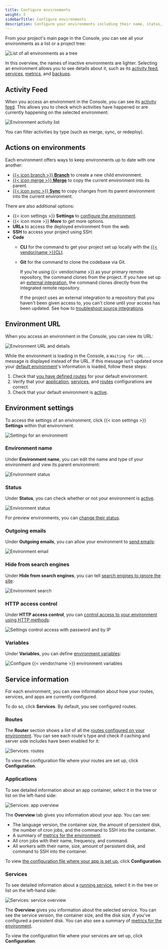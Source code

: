 ```yaml
---
title: Configure environments
weight: 3
sidebarTitle: Configure environments
description: Configure your environments including their name, status, and visibility.
---
```


From your project's main page in the Console, you can see all your environments as a list or a project tree:

![List of all environments as a tree](/images/management-console/environments.png "0.5")

In this overview, the names of inactive environments are lighter.
Selecting an environment allows you to see details about it,
such as its [activity feed](#activity-feed), [services](#service-information),
[metrics](../../increase-observability/metrics/_index.md), and [backups](../../environments/backup.md).

## Activity Feed

When you access an environment in the Console, you can see its [activity feed](../../increase-observability/logs/access-logs.md#activity-logs).
This allows you to check which activities have happened or are currently happening on the selected environment:

![Environment activity list](/images/management-console/activity.png "0.5")

You can filter activities by type (such as merge, sync, or redeploy).

## Actions on environments

Each environment offers ways to keep environments up to date with one another:

* [{{< icon branch >}} **Branch**](../../other/glossary.md#branch) to create a new child environment.
* [{{< icon merge >}} **Merge**](../../other/glossary.md#merge) to copy the current environment into its parent.
* [{{< icon sync >}} **Sync**](../../other/glossary.md#sync)
  to copy changes from its parent environment into the current environment.

There are also additional options:

* {{< icon settings >}} **Settings** to [configure the environment](#environment-settings).
* {{< icon more >}} **More** to get more options.
* **URLs** to access the deployed environment from the web.
* **SSH** to access your project using SSH.
* **Code**
  * **CLI** for the command to get your project set up locally with the [{{< vendor/name >}}CLI](../cli/_index.md).
  * **Git** for the command to clone the codebase via Git.
  
    If you're using {{< vendor/name >}} as your primary remote repository, the command clones from the project.
    If you have set up an [external integration](../../integrations/source/_index.md),
    the command clones directly from the integrated remote repository.

    If the project uses an external integration to a repository that you haven't been given access to,
    you can't clone until your access has been updated.
    See how to [troubleshoot source integrations](../../integrations/source/troubleshoot.md).

## Environment URL

When you access an environment in the Console, you can view its URL:

![Environment URL and details](/images/management-console/env-url.png "0.25")

While the environment is loading in the Console, a `Waiting for URL...` message is displayed instead of the URL.
If this message isn't updated once your [default environment](../../environments/_index.md#default-environment)'s information is loaded,
follow these steps:

1. Check that [you have defined routes](../../define-routes/_index.md) for your default environment.
2. Verify that your [application](../../create-apps/app-reference.md), [services](../../add-services/_index.md), and [routes](../../define-routes/_index.md) configurations are correct.
3. Check that your default environment is [active](../../environments/deactivate-environment.md#reactivate-an-environment).

## Environment settings

To access the settings of an environment, click {{< icon settings >}} **Settings** within that environment.

![Settings for an environment](/images/management-console/env-settings.png "0.75")

### Environment name

Under **Environment name**, you can edit the name and type of your environment and view its parent environment:

![Environment status](/images/management-console/env-name.png "0.5")

### Status

Under **Status**, you can check whether or not your environment is [active](../../other/glossary.md#active-environment).

![Environment status](/images/management-console/env-status.png "0.5")

For preview environments, you can [change their status](../../environments/deactivate-environment.md).

### Outgoing emails

Under **Outgoing emails**, you can allow your environment to [send emails](../../development/email.md):

![Environment email](/images/management-console/env-email.png "0.75")

### Hide from search engines

Under **Hide from search engines**, you can tell [search engines to ignore the site](../../environments/search-engine-visibility.md):

![Environment search](/images/management-console/env-search.png "0.5")

### HTTP access control

Under **HTTP access control**, you can [control access to your environment using HTTP methods](../../environments/http-access-control.md):

![Settings control access with password and by IP](/images/management-console/settings-basics-access-control.png "0.5")

### Variables

Under **Variables**, you can define [environment variables](../../development/variables/_index.md):

![Configure {{< vendor/name >}} environment variables](/images/management-console/settings-variables-environment.png "0.6")

## Service information

For each environment, you can view information about how your routes, services, and apps are currently configured.

To do so, click **Services**.
By default, you see configured routes.

### Routes

The **Router** section shows a list of all the [routes configured on your environment](../../define-routes/_index.md).
You can see each route's type and check if caching and server side includes have been enabled for it:

![Services: routes](/images/management-console/service-tab/routes.png "0.5")

To view the configuration file where your routes are set up, click **Configuration**.

### Applications

To see detailed information about an app container,
select it in the tree or list on the left-hand side:

![Services: app overview](/images/management-console/service-tab/app-overview.png "0.5")

The **Overview** tab gives you information about your app.
You can see:

* The language version, the container size, the amount of persistent disk,
  the number of cron jobs, and the command to SSH into the container.
* A summary of [metrics for the environment](../../increase-observability/metrics/_index.md).
* All cron jobs with their name, frequency, and command.
* All workers with their name, size, amount of persistent disk, and command to SSH into the container.

To view [the configuration file where your app is set up](../../create-apps/), click **Configuration**.

### Services

To see detailed information about a [running service](../../add-services/_index.md),
select it in the tree or list on the left-hand side:

![Services: service overview](/images/management-console/service-tab/service-overview.png "0.5")

The **Overview** gives you information about the selected service.
You can see the service version, the container size, and the disk size, if you've configured a persistent disk.
You can also see a summary of [metrics for the environment](../../increase-observability/metrics/_index.md).

To view the configuration file where your services are set up, click **Configuration**.

